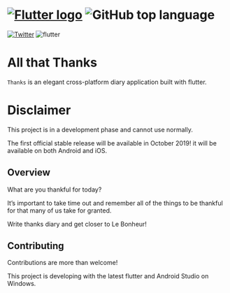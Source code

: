# [![Flutter logo][]][flutter.dev] ![GitHub top language](https://img.shields.io/github/languages/top/tdh8316/thanks.svg)

[![Twitter](https://img.shields.io/twitter/url/https/github.com/tdh8316/thanks.svg?style=social)](https://twitter.com/intent/tweet?text=Wow:&url=https%3A%2F%2Fgithub.com%2Ftdh8316%2Fthanks)
![flutter](https://img.shields.io/badge/flutter-%3E%3D1.0-jade.svg)

# All that Thanks

`Thanks` is an elegant cross-platform diary application built with flutter.

[Flutter logo]: https://flutter.dev/assets/flutter-lockup-4cb0ee072ab312e59784d9fbf4fb7ad42688a7fdaea1270ccf6bbf4f34b7e03f.svg
[flutter.dev]: https://flutter.dev

# Disclaimer
This project is in a development phase and cannot use normally.

The first official stable release will be available in October 2019!
it will be available on both Android and iOS.

## Overview
What are you thankful for today?

It’s important to take time out and remember all of the things to
be thankful for that many of us take for granted.

Write thanks diary and get closer to Le Bonheur!

## Contributing
Contributions are more than welcome!

This project is developing with the latest flutter and Android Studio on Windows.
